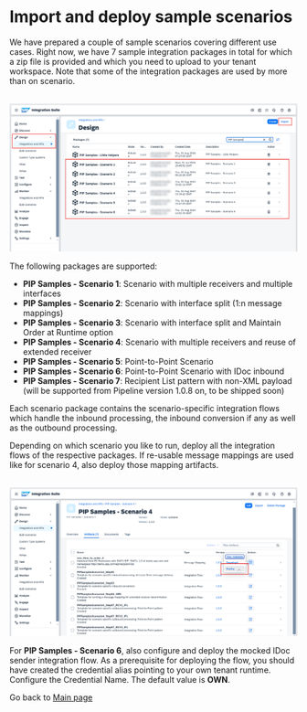 # Import and deploy sample scenarios

We have prepared a couple of sample scenarios covering different use cases. Right now, we have 7 sample integration packages in total for which a zip file is provided and which you need to upload to your tenant workspace. Note that some of the integration packages are used by more than on scenario.

<br>![](/images/05_01_ImportScenarios.png)

The following packages are supported:
- **PIP Samples - Scenario 1**: Scenario with multiple receivers and multiple interfaces
- **PIP Samples - Scenario 2**: Scenario with interface split (1:n message mappings)
- **PIP Samples - Scenario 3**: Scenario with interface split and Maintain Order at Runtime option
- **PIP Samples - Scenario 4**: Scenario with multiple receivers and reuse of extended receiver 
- **PIP Samples - Scenario 5**: Point-to-Point Scenario
- **PIP Samples - Scenario 6**: Point-to-Point Scenario with IDoc inbound
- **PIP Samples - Scenario 7**: Recipient List pattern with non-XML payload (will be supported from Pipeline version 1.0.8 on, to be shipped soon)

Each scenario package contains the scenario-specific integration flows which handle the inbound processing, the inbound conversion if any as well as the outbound processing.

Depending on which scenario you like to run, deploy all the integration flows of the respective packages. If re-usable message mappings are used like for scenario 4, also deploy those mapping artifacts.

<br>![](/images/05_02_DeployScenarios.png)

For **PIP Samples - Scenario 6**, also configure and deploy the mocked IDoc sender integration flow.
As a prerequisite for deploying the flow, you should have created the credential alias pointing to your own tenant runtime.
Configure the Credential Name. The default value is **OWN**.

Go back to [Main page](../../README.md)
